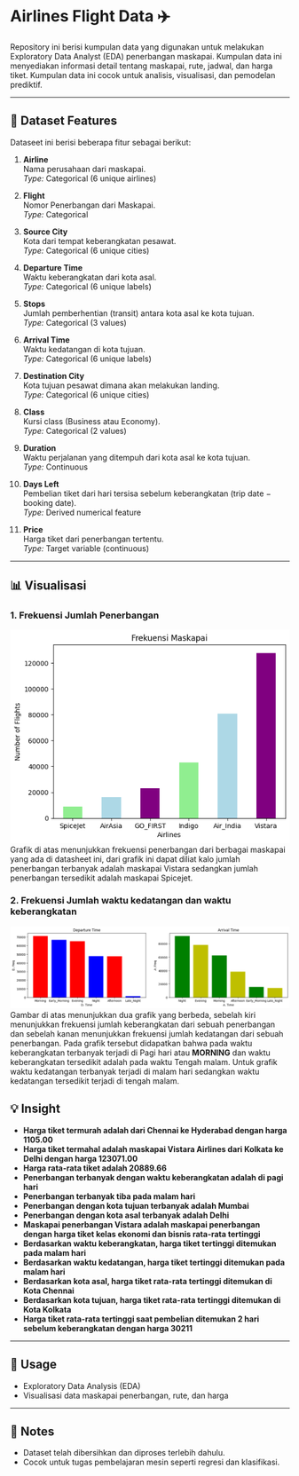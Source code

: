 # Airlines Flight Data ✈️

Repository ini berisi kumpulan data yang digunakan untuk melakukan Exploratory Data Analyst (EDA) penerbangan maskapai. Kumpulan data ini menyediakan informasi detail tentang maskapai, rute, jadwal, dan harga tiket. Kumpulan data ini cocok untuk analisis, visualisasi, dan pemodelan prediktif.

---

## 📂 Dataset Features

Dataseet ini berisi beberapa fitur sebagai berikut:

1. **Airline**  
   Nama perusahaan dari maskapai.  
   *Type:* Categorical (6 unique airlines)

2. **Flight**  
   Nomor Penerbangan dari Maskapai.  
   *Type:* Categorical

3. **Source City**  
   Kota dari tempat keberangkatan pesawat.  
   *Type:* Categorical (6 unique cities)

4. **Departure Time**  
   Waktu keberangkatan dari kota asal.  
   *Type:* Categorical (6 unique labels)

5. **Stops**  
   Jumlah pemberhentian (transit) antara kota asal ke kota tujuan.  
   *Type:* Categorical (3 values)

6. **Arrival Time**  
   Waktu kedatangan di kota tujuan.  
   *Type:* Categorical (6 unique labels)

7. **Destination City**  
   Kota tujuan pesawat dimana akan melakukan landing.  
   *Type:* Categorical (6 unique cities)

8. **Class**  
   Kursi class (Business atau Economy).  
   *Type:* Categorical (2 values)

9. **Duration**  
   Waktu perjalanan yang ditempuh dari kota asal ke kota tujuan.  
   *Type:* Continuous

10. **Days Left**  
    Pembelian tiket dari hari tersisa sebelum keberangkatan (trip date − booking date).  
    *Type:* Derived numerical feature

11. **Price**  
    Harga tiket dari penerbangan tertentu.  
    *Type:* Target variable (continuous)

---
## 📊 Visualisasi
### 1. Frekuensi Jumlah Penerbangan
![Frekuensi Penerbangan](Assets/Frekuensi%20Maskapai.png)<br>
Grafik di atas menunjukkan frekuensi penerbangan dari berbagai maskapai yang ada di datasheet ini, dari grafik ini dapat diliat kalo jumlah penerbangan terbanyak adalah maskapai Vistara sedangkan jumlah penerbangan tersedikit adalah maskapai Spicejet.
### 2. Frekuensi Jumlah waktu kedatangan dan waktu keberangkatan
![Frekuensi waktu kedatangan dan waktu keberangkatan](Assets/Frekuensi%20Departure%20dan%20Arrival%20Time.png)<br>
Gambar di atas menunjukkan dua grafik yang berbeda, sebelah kiri menunjukkan frekuensi jumlah keberangkatan dari sebuah penerbangan dan sebelah kanan menunjukkan frekuensi jumlah kedatangan dari sebuah penerbangan. Pada grafik tersebut didapatkan bahwa pada waktu keberangkatan terbanyak terjadi di Pagi hari atau **MORNING** dan waktu keberangkatan tersedikit adalah pada waktu Tengah malam. Untuk grafik waktu kedatangan terbanyak terjadi di malam hari sedangkan waktu kedatangan tersedikit terjadi di tengah malam.

## 💡 Insight

- **Harga tiket termurah adalah dari Chennai ke Hyderabad dengan harga 1105.00** 
- **Harga tiket termahal adalah maskapai Vistara Airlines dari Kolkata ke Delhi dengan harga 123071.00**
- **Harga rata-rata tiket adalah 20889.66**
- **Penerbangan terbanyak dengan waktu keberangkatan adalah di pagi hari**
- **Penerbangan terbanyak tiba pada malam hari**
- **Penerbangan dengan kota tujuan terbanyak adalah Mumbai**
- **Penerbangan dengan kota asal terbanyak adalah Delhi**
- **Maskapai penerbangan Vistara adalah maskapai penerbangan dengan harga tiket kelas ekonomi dan bisnis rata-rata tertinggi**
- **Berdasarkan waktu keberangkatan, harga tiket tertinggi ditemukan pada malam hari**
- **Berdasarkan waktu kedatangan, harga tiket tertinggi ditemukan pada malam hari**
- **Berdasarkan kota asal, harga tiket rata-rata tertinggi ditemukan di Kota Chennai**
- **Berdasarkan kota tujuan, harga tiket rata-rata tertinggi ditemukan di Kota Kolkata**
- **Harga tiket rata-rata tertinggi saat pembelian ditemukan 2 hari sebelum keberangkatan dengan harga 30211** 


---

## 🚀 Usage

- Exploratory Data Analysis (EDA)  
- Visualisasi data maskapai penerbangan, rute, dan harga   

---

## 📌 Notes
- Dataset telah dibersihkan dan diproses terlebih dahulu.  
- Cocok untuk tugas pembelajaran mesin seperti regresi dan klasifikasi.  
